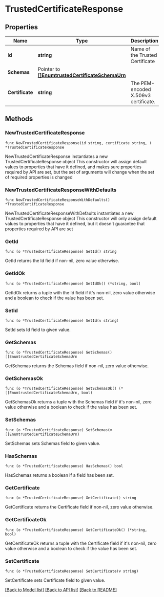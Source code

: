 # TrustedCertificateResponse

## Properties

Name | Type | Description | Notes
------------ | ------------- | ------------- | -------------
**Id** | **string** | Name of the Trusted Certificate | 
**Schemas** | Pointer to [**[]EnumtrustedCertificateSchemaUrn**](EnumtrustedCertificateSchemaUrn.md) |  | [optional] 
**Certificate** | **string** | The PEM-encoded X.509v3 certificate. | 

## Methods

### NewTrustedCertificateResponse

`func NewTrustedCertificateResponse(id string, certificate string, ) *TrustedCertificateResponse`

NewTrustedCertificateResponse instantiates a new TrustedCertificateResponse object
This constructor will assign default values to properties that have it defined,
and makes sure properties required by API are set, but the set of arguments
will change when the set of required properties is changed

### NewTrustedCertificateResponseWithDefaults

`func NewTrustedCertificateResponseWithDefaults() *TrustedCertificateResponse`

NewTrustedCertificateResponseWithDefaults instantiates a new TrustedCertificateResponse object
This constructor will only assign default values to properties that have it defined,
but it doesn't guarantee that properties required by API are set

### GetId

`func (o *TrustedCertificateResponse) GetId() string`

GetId returns the Id field if non-nil, zero value otherwise.

### GetIdOk

`func (o *TrustedCertificateResponse) GetIdOk() (*string, bool)`

GetIdOk returns a tuple with the Id field if it's non-nil, zero value otherwise
and a boolean to check if the value has been set.

### SetId

`func (o *TrustedCertificateResponse) SetId(v string)`

SetId sets Id field to given value.


### GetSchemas

`func (o *TrustedCertificateResponse) GetSchemas() []EnumtrustedCertificateSchemaUrn`

GetSchemas returns the Schemas field if non-nil, zero value otherwise.

### GetSchemasOk

`func (o *TrustedCertificateResponse) GetSchemasOk() (*[]EnumtrustedCertificateSchemaUrn, bool)`

GetSchemasOk returns a tuple with the Schemas field if it's non-nil, zero value otherwise
and a boolean to check if the value has been set.

### SetSchemas

`func (o *TrustedCertificateResponse) SetSchemas(v []EnumtrustedCertificateSchemaUrn)`

SetSchemas sets Schemas field to given value.

### HasSchemas

`func (o *TrustedCertificateResponse) HasSchemas() bool`

HasSchemas returns a boolean if a field has been set.

### GetCertificate

`func (o *TrustedCertificateResponse) GetCertificate() string`

GetCertificate returns the Certificate field if non-nil, zero value otherwise.

### GetCertificateOk

`func (o *TrustedCertificateResponse) GetCertificateOk() (*string, bool)`

GetCertificateOk returns a tuple with the Certificate field if it's non-nil, zero value otherwise
and a boolean to check if the value has been set.

### SetCertificate

`func (o *TrustedCertificateResponse) SetCertificate(v string)`

SetCertificate sets Certificate field to given value.



[[Back to Model list]](../README.md#documentation-for-models) [[Back to API list]](../README.md#documentation-for-api-endpoints) [[Back to README]](../README.md)


